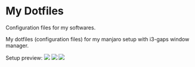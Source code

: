 # My Dotfiles
Configuration files for my softwares.

My dotfiles (configuration files) for my manjaro setup with i3-gaps window manager.

Setup preview:
![](https://github.com/JensFrans/dotfiles/blob/e0e9d2939557500fd20ca59316edf84c7851ff76/Screenshots/TERMINAL.png)
![](https://github.com/JensFrans/dotfiles/blob/e0e9d2939557500fd20ca59316edf84c7851ff76/Screenshots/NAV.png)
![](https://github.com/JensFrans/dotfiles/blob/e0e9d2939557500fd20ca59316edf84c7851ff76/Screenshots/NAV2.png)


